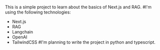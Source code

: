 This is a simple project to learn about the basics of Next.js and RAG.
#I'm using the following technologies:
- Next.js
- RAG
- Langchain
- OpenAI
- TailwindCSS
#I'm planning to write the project in python and typescript.
